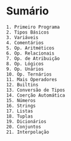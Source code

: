 # Sumário

    1. Primeiro Programa
    2. Tipos Básicos
    3. Variáveis
    4. Comentários
    5. Op. Aritméticos
    6. Op. Relacionais
    7. Op. de Atribuição
    8. Op. Lógicos
    9. Op. Unários
    10. Op. Ternários
    11. Mais Operadores
    12. Builtins
    13. Conversão de Tipos
    14. Coerção Automática
    15. Números
    16. Strings
    17. Listas
    18. Tuplas
    19. Dicionários
    20. Conjuntos
    21. Interpolação